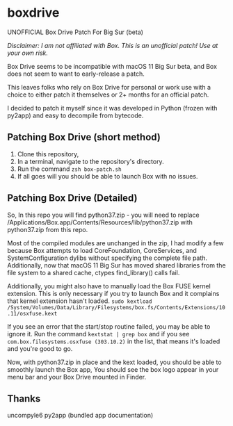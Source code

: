 # boxdrive
UNOFFICIAL Box Drive Patch For Big Sur (beta)

_Disclaimer: I am not affiliated with Box. This is an unofficial patch! Use at your own risk._

Box Drive seems to be incompatible with macOS 11 Big Sur beta, and Box does not seem to want to early-release a patch.

This leaves folks who rely on Box Drive for personal or work use with a choice to either patch it themselves or 2+ months for an official patch. 

I decided to patch it myself since it was developed in Python (frozen with py2app) and easy to decompile from bytecode.


## Patching Box Drive (short method)
 1. Clone this repository, 
 2. In a terminal, navigate to the repository's directory.
 3. Run the command `zsh box-patch.sh`
 4. If all goes will you should be able to launch Box with no issues. 


## Patching Box Drive (Detailed)
So, In this repo you will find python37.zip - you will need to replace /Applications/Box.app/Contents/Resources/lib/python37.zip with python37.zip from this repo.

Most of the compiled modules are unchanged in the zip, I had modify a few because Box attempts to load CoreFoundation, CoreServices, and SystemConfiguration dylibs without specifying the complete file path. Additionally, now that macOS 11 Big Sur has moved shared libraries from the file system to a shared cache, ctypes find_library() calls fail.

Additionally, you might also have to manually load the Box FUSE kernel extension. This is only necessary if you try to launch Box and it complains that kernel extension hasn't loaded.
`sudo kextload /System/Volumes/Data/Library/Filesystems/box.fs/Contents/Extensions/10.11/osxfuse.kext`

If you see an error that the start/stop routine failed, you may be able to ignore it. Run the command `kextstat | grep box` and if you see `com.box.filesystems.osxfuse (303.10.2)` in the list, that means it's loaded and you're good to go.

Now, with python37.zip in place and the kext loaded, you should be able to smoothly launch the Box app, You should see the box logo appear in your menu bar and your Box Drive mounted in Finder.


## Thanks
uncompyle6
py2app (bundled app documentation)
